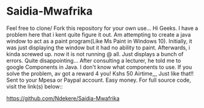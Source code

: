 # Saidia-Mwafrika
Feel free to clone/ Fork this repository for your own use...
Hi Geeks. I have a problem here that i kent quite figure it out.
Am attempting to create a java window to act as a paint program(Like Ms Paint in Windows 10).
Initially, it was just displaying the window but it had no ability to paint.
Afterwards, i kinda screwed up. now it is not running @ all. Just displays a bunch of errors. Quite disappointing... 
After consulting a lecturer, he told me to google Components in Java. 
I don't know what components to use. 
If you solve the problem, av got a reward 4 you! Kshs 50 Airtime,,, Just like that!! 
Sent to your Mpesa or Paypal account. Easy money.
For full source code, visit the link(s) below::

https://github.com/Ndekere/Saidia-Mwafrika
